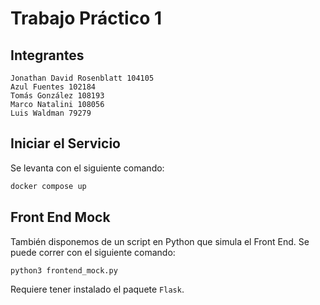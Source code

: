 # Trabajo Práctico 1

## Integrantes

```
Jonathan David Rosenblatt 104105
Azul Fuentes 102184
Tomás González 108193
Marco Natalini 108056
Luis Waldman 79279
```

## Iniciar el Servicio

Se levanta con el siguiente comando:

```bash
docker compose up
```

## Front End Mock

También disponemos de un script en Python que simula el Front End. Se puede correr con el siguiente comando:

```bash
python3 frontend_mock.py
```

Requiere tener instalado el paquete `Flask`.
